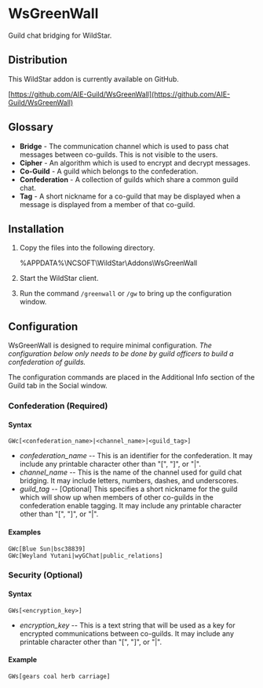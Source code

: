 WsGreenWall
===========

Guild chat bridging for WildStar.

Distribution
------------

This WildStar addon is currently available on GitHub.

[https://github.com/AIE-Guild/WsGreenWall](https://github.com/AIE-Guild/WsGreenWall)


Glossary
--------

- **Bridge** - The communication channel which is used to pass chat messages between co-guilds.  This is not visible to the users.
- **Cipher** - An algorithm which is used to encrypt and decrypt messages.
- **Co-Guild** - A guild which belongs to the confederation.
- **Confederation** - A collection of guilds which share a common guild chat.
- **Tag** - A short nickname for a co-guild that may be displayed when a message is displayed from a member of that co-guild.


Installation
------------

1. Copy the files into the following directory.

    %APPDATA%\NCSOFT\WildStar\Addons\WsGreenWall

2. Start the WildStar client.

3. Run the command `/greenwall` or `/gw` to bring up the configuration window.


Configuration
-------------

WsGreenWall is designed to require minimal configuration. *The configuration below only needs to be done by guild officers to build a confederation of guilds.*

The configuration commands are placed in the Additional Info section of the Guild tab in the Social window.

### Confederation (Required)

#### Syntax

    GWc[<confederation_name>|<channel_name>|<guild_tag>]

- *confederation_name* -- This is an identifier for the confederation.  It may include any printable character other than "[", "]", or "|".
- *channel_name* -- This is the name of the channel used for guild chat bridging. It may include letters, numbers, dashes, and underscores.
- *guild_tag* -- [Optional] This specifies a short nickname for the guild which will show up when members of other co-guilds in the confederation enable tagging. It may include any printable character other than "[", "]", or "|".

#### Examples

    GWc[Blue Sun|bsc38839]
    GWc[Weyland Yutani|wyGChat|public_relations]


### Security (Optional)

#### Syntax

    GWs[<encryption_key>]

- *encryption_key* -- This is a text string that will be used as a key for encrypted communications between co-guilds. It may include any printable character other than "[", "]", or "|".

 
#### Example

    GWs[gears coal herb carriage]


